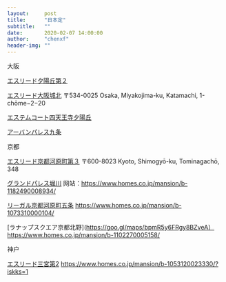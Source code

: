```yaml
---
layout:     post
title:      "日本定"
subtitle:   ""
date:       2020-02-07 14:00:00
author:     "chenxf"
header-img: ""
---
```


大阪


[エスリード夕陽丘第２](https://www.homes.co.jp/mansion/b-1369670002809/)

[エスリード大阪城北](https://www.homes.co.jp/mansion/b-1369670003157/)
〒534-0025 Osaka, Miyakojima-ku, Katamachi, 1-chōme−2−20

[エステムコート四天王寺夕陽丘](https://www.homes.co.jp/mansion/b-1138380002348/)

[アーバンパレス九条](https://www.homes.co.jp/mansion/b-1118480005952/)

京都

[エスリード京都河原町第３](https://goo.gl/maps/wV9SZwi1HzB36e456)
〒600-8023 Kyoto, Shimogyō-ku, Tominagachō, 348

[グランドパレス堀川](https://goo.gl/maps/RumDmTykwRrPKrb7A)
网站：https://www.homes.co.jp/mansion/b-1182490008934/

[リーガル京都河原町五条](https://goo.gl/maps/vpw6bVZpGAwkWkkT6)
https://www.homes.co.jp/mansion/b-1073310000104/

[ラナップスクエア京都北野](https://goo.gl/maps/bpmR5y6FRgy8BZveA）
https://www.homes.co.jp/mansion/b-1102270005158/

神户

[エスリード三宮第2](https://goo.gl/maps/8SU6eMstg2p8Rp2y9)
https://www.homes.co.jp/mansion/b-1053120023330/?iskks=1

